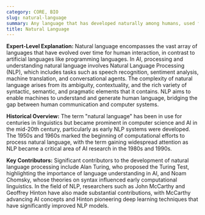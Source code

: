 ```yaml
---
category: CORE, BIO
slug: natural-language
summary: Any language that has developed naturally among humans, used for everyday communication, such as English, Mandarin, or Spanish.
title: Natural Language
---
```


**Expert-Level Explanation:** Natural language encompasses the vast array of languages that have evolved over time for human interaction, in contrast to artificial languages like programming languages. In AI, processing and understanding natural language involves Natural Language Processing (NLP), which includes tasks such as speech recognition, sentiment analysis, machine translation, and conversational agents. The complexity of natural language arises from its ambiguity, contextuality, and the rich variety of syntactic, semantic, and pragmatic elements that it contains. NLP aims to enable machines to understand and generate human language, bridging the gap between human communication and computer systems.

**Historical Overview:** The term "natural language" has been in use for centuries in linguistics but became prominent in computer science and AI in the mid-20th century, particularly as early NLP systems were developed. The 1950s and 1960s marked the beginning of computational efforts to process natural language, with the term gaining widespread attention as NLP became a critical area of AI research in the 1980s and 1990s.

**Key Contributors:** Significant contributors to the development of natural language processing include Alan Turing, who proposed the Turing Test, highlighting the importance of language understanding in AI, and Noam Chomsky, whose theories on syntax influenced early computational linguistics. In the field of NLP, researchers such as John McCarthy and Geoffrey Hinton have also made substantial contributions, with McCarthy advancing AI concepts and Hinton pioneering deep learning techniques that have significantly improved NLP models.